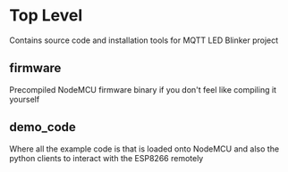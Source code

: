 # Top Level

Contains source code and installation tools for MQTT LED Blinker project

## firmware

Precompiled NodeMCU firmware binary if you don't feel like compiling it
yourself

## demo_code

Where all the example code is that is loaded onto NodeMCU and also the python
clients to interact with the ESP8266 remotely